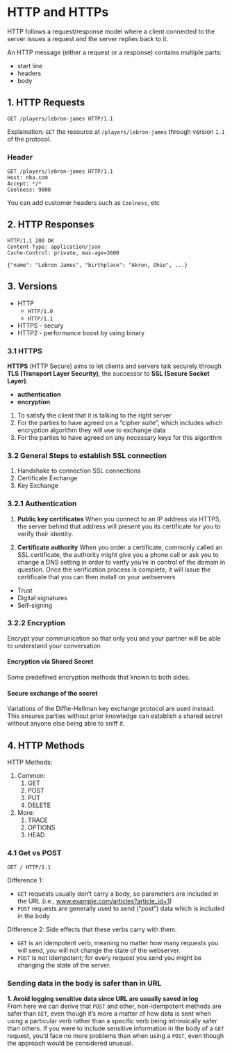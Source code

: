 # HTTP and HTTPs
HTTP follows a request/response model where a client connected to the server issues a request and the server replies back to it.

An HTTP message (either a request or a response) contains multiple parts:  
* start line  
* headers  
* body  

## **1. HTTP Requests**
```http
GET /players/lebron-james HTTP/1.1
```
Explaination: `GET` the resource at `/players/lebron-james` through version `1.1` of the protocol.

### Header
```http
GET /players/lebron-james HTTP/1.1
Host: nba.com
Accept: */*
Coolness: 9000
```
You can add customer headers such as `Coolness`, etc


## **2. HTTP Responses**
```http
HTTP/1.1 200 OK
Content-Type: application/json
Cache-Control: private, max-age=3600

{"name": "Lebron James", "birthplace": "Akron, Ohio", ...}
```

## **3. Versions**
* HTTP
    * `HTTP/1.0` 
    * `HTTP/1.1`
* HTTPS - secury
* HTTP2 - performance boost by using binary

### **3.1 HTTPS**
**HTTPS** (HTTP Secure) aims to let clients and servers talk securely through **TLS (Transport Layer Security)**, the successor to **SSL (Secure Socket Layer)**.

* **authentication**
* **encryption**

1. To satisfy the client that it is talking to the right server
2. For the parties to have agreed on a “cipher suite”, which includes which encryption algorithm they will use to exchange data
3. For the parties to have agreed on any necessary keys for this algorithm

### **3.2 General Steps to establish SSL connection**
1. Handshake to connection SSL connections
2. Certificate Exchange
3. Key Exchange

### **3.2.1 Authentication**
1. **Public key certificates**
When you connect to an IP address via HTTPS, the server behind that address will present you its certificate for you to verify their identity.

2. **Certificate authority**
When you order a certificate, commonly called an SSL certificate, the authority might give you a phone call or ask you to change a DNS setting in order to verify you’re in control of the domain in question. Once the verification process is complete, it will issue the certificate that you can then install on your webservers

* Trust
* Digital signatures
* Self-signing

### **3.2.2 Encryption**
Encrypt your communication so that only you and your partner will be able to understand your conversation

#### __Encryption via Shared Secret__
Some predefined encryption methods that known to both sides.

#### __Secure exchange of the secret__
Variations of the Diffie-Hellman key exchange protocol are used instead. This ensures parties without prior knowledge can establish a shared secret without anyone else being able to sniff it.



## **4. HTTP Methods**

HTTP Methods:
1. Common:
    1. GET
    2. POST
    3. PUT
    4. DELETE
2. More:  
    1. TRACE
    2. OPTIONS
    3. HEAD 

### 4.1 Get vs POST
```http
GET / HTTP/1.1
```
Difference 1: 
* `GET` requests usually don’t carry a body, so parameters are included in the URL (i.e., www.example.com/articles?article_id=1)  
* `POST` requests are generally used to send (“post”) data which is included in the body

Difference 2: 
Side effects that these verbs carry with them. 
* `GET` is an idempotent verb, meaning no matter how many requests you will send, you will not change the state of the webserver. 
* `POST` is not idempotent; for every request you send you might be changing the state of the server.

### Sending data in the body is safer than in URL
**1. Avoid logging sensitive data since URL are usually saved in log**  
From here we can derive that `POST` and other, non-idempotent methods are safer than `GET`, even though it’s more a matter of how data is sent when using a particular verb rather than a specific verb being intrinsically safer than others. If you were to include sensitive information in the body of a `GET` request, you’d face no more problems than when using a `POST`, even though the approach would be considered unusual.